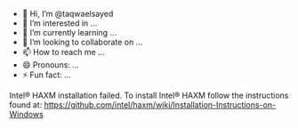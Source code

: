 - 👋 Hi, I’m @taqwaelsayed
- 👀 I’m interested in ...
- 🌱 I’m currently learning ...
- 💞️ I’m looking to collaborate on ...
- 📫 How to reach me ...
- 😄 Pronouns: ...
- ⚡ Fun fact: ...

<!---
taqwaelsayed/taqwaelsayed is a ✨ special ✨ repository because its `README.md` (this file) appears on your GitHub profile.
You can click the Preview link to take a look at your changes.
--->
Intel® HAXM installation failed. To install Intel® HAXM follow the instructions found at: https://github.com/intel/haxm/wiki/Installation-Instructions-on-Windows
